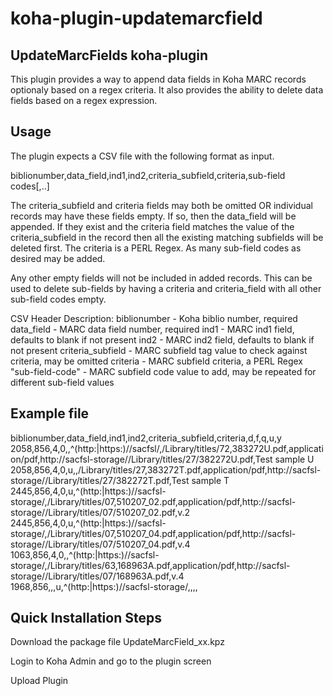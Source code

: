 # koha-plugin-updatemarcfield

## UpdateMarcFields koha-plugin

This plugin provides a way to append data fields in Koha MARC records optionaly based on a regex criteria. It also provides the ability to delete data fields based on a regex expression.

## Usage
The plugin expects a CSV file with the following format as input.

biblionumber,data_field,ind1,ind2,criteria_subfield,criteria,sub-field codes[,..]

The criteria_subfield and criteria fields may both be omitted OR individual
records may have these fields empty. If so, then the data_field will be
appended. If they exist and the criteria field matches the value of the
criteria_subfield in the record then all the existing matching subfields will
be deleted first. The criteria is a PERL Regex. As many sub-field codes as desired may be added.

Any other empty fields will not be included in added records. This can be used
to delete sub-fields by having a criteria and criteria_field with all other
sub-field codes empty.

CSV Header Description:
biblionumber - Koha biblio number, required
data_field - MARC data field number, required
ind1 - MARC ind1 field, defaults to blank if not present
ind2 - MARC ind2 field, defaults to blank if not present
criteria_subfield - MARC subfield tag value to check against criteria, may be omitted
criteria - MARC subfield criteria, a PERL Regex
"sub-field-code" - MARC subfield code value to add, may be repeated for different sub-field values

## Example file

biblionumber,data_field,ind1,ind2,criteria_subfield,criteria,d,f,q,u,y
2058,856,4,0,,^(http\:|https\:)\/\/sacfsl\/,/Library/titles/72,383272U.pdf,application/pdf,http://sacfsl-storage//Library/titles/27/382272U.pdf,Test sample U
2058,856,4,0,u,,/Library/titles/27,383272T.pdf,application/pdf,http://sacfsl-storage//Library/titles/27/382272T.pdf,Test sample T
2445,856,4,0,u,^(http\:|https\:)\/\/sacfsl-storage\/,/Library/titles/07,510207_02.pdf,application/pdf,http://sacfsl-storage//Library/titles/07/510207_02.pdf,v.2
2445,856,4,0,u,^(http\:|https\:)\/\/sacfsl-storage\/,/Library/titles/07,510207_04.pdf,application/pdf,http://sacfsl-storage//Library/titles/07/510207_04.pdf,v.4
1063,856,4,0,,^(http\:|https\:)\/\/sacfsl-storage\/,/Library/titles/63,168963A.pdf,application/pdf,http://sacfsl-storage//Library/titles/07/168963A.pdf,v.4
1968,856,,,u,^(http\:|https\:)\/\/sacfsl-storage\/,,,,

## Quick Installation Steps

Download the package file UpdateMarcField_xx.kpz

Login to Koha Admin and go to the plugin screen

Upload Plugin
